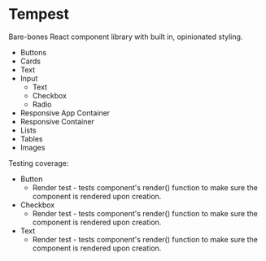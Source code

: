 # Tempest

Bare-bones React component library with built in, opinionated styling.

- Buttons
- Cards
- Text
- Input
  - Text
  - Checkbox
  - Radio
- Responsive App Container
- Responsive Container
- Lists
- Tables
- Images

Testing coverage:

- Button
    + Render test - tests component's render() function to make sure        the component is rendered upon creation. 
- Checkbox
    + Render test - tests component's render() function to make sure        the component is rendered upon creation.
- Text
    + Render test - tests component's render() function to make sure        the component is rendered upon creation.



